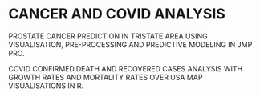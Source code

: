 # CANCER AND COVID ANALYSIS
PROSTATE CANCER PREDICTION IN TRISTATE AREA USING VISUALISATION, PRE-PROCESSING AND PREDICTIVE MODELING IN JMP PRO.

COVID CONFIRMED,DEATH AND RECOVERED CASES ANALYSIS WITH GROWTH RATES AND MORTALITY RATES OVER USA MAP VISUALISATIONS IN R.
